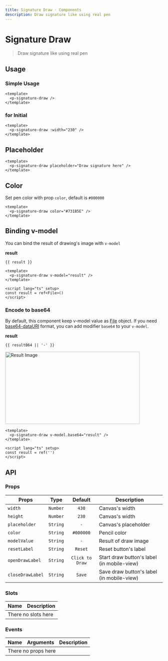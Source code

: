 ```yaml
---
title: Signature Draw · Components
description: Draw signature like using real pen
---
```

<script setup>
  import pSignatureDraw from './SignatureDraw.vue'
  import pButton from '../button/Button.vue'
  import { ref } from 'vue'
  import { withBase } from 'vitepress'

  const EMPTY_IMG = withBase('/assets/images/empty-img.png')

  const result    = ref()
  const resultB64 = ref()
</script>

# Signature Draw

> Draw signature like using real pen

## Usage

### Simple Usage

<preview>
  <p-signature-draw />
</preview>

```vue
<template>
  <p-signature-draw />
</template>
```

### for Initial

<preview class="flex-col">
  <p-signature-draw :width="230" />
</preview>

```vue
<template>
  <p-signature-draw :width="230" />
</template>
```

## Placeholder

<preview class="flex-col">
  <p-signature-draw placeholder="Draw signature here" />
</preview>

```vue
<template>
  <p-signature-draw placeholder="Draw signature here" />
</template>
```
## Color

Set pen color with prop `color`, default is `#000000`

<preview class="flex-col space-y-2">
  <p-signature-draw color="#73185E" />
</preview>

```vue
<template>
  <p-signature-draw color="#73185E" />
</template>
```

## Binding v-model

You can bind the result of drawing's image with `v-model`

<preview class="flex-col space-y-2">
  <p-signature-draw v-model="result" />
</preview>

**result**

<pre class="truncate"><code>{{ result }}</code></pre>

```vue
<template>
  <p-signature-draw v-model="result" />
</template>

<script lang="ts" setup>
const result = ref<File>()
</script>
```

### Encode to base64

By default, this component keep v-model value as [File][file] object.
If you need [base64-dataURI][data-uri] format, you can add modifier `base64` to your `v-model`.

<preview class="flex-col space-y-2">
  <p-signature-draw v-model.base64="resultB64" />
</preview>

**result**

<pre class="truncate"><code>{{ resultB64 || '-' }}</code></pre>
<img class="mt-2 border border-default dark:border-dark-default bg-base-white" :src="resultB64 || EMPTY_IMG" width="430" height="230" alt="Result Image" />

```vue
<template>
  <p-signature-draw v-model.base64="result" />
</template>

<script lang="ts" setup>
const result = ref('')
</script>
```

## API

### Props

| Props            |   Type   |     Default     | Description                                |
|------------------|:--------:|:---------------:|--------------------------------------------|
| `width`          | `Number` |      `430`      | Canvas's width                             |
| `height`         | `Number` |      `230`      | Canvas's width                             |
| `placeholder`    | `String` |       `-`       | Canvas's placeholder                       |
| `color`          | `String` |    `#000000`    | Pencil color                               |
| `modelValue`     | `String` |       `-`       | Result of draw image                       |
| `resetLabel`     | `String` |     `Reset`     | Reset button's label                       |
| `openDrawLabel`  | `String` | `Click to Draw` | Start draw button's label (in mobile-view) |
| `closeDrawLabel` | `String` |     `Save`      | Save draw button's label (in mobile-view)  |

### Slots

<table>
  <thead>
    <tr>
      <th>Name</th>
      <th>Description</th>
    </tr>
  </thead>
  <tbody>
    <tr>
      <td colspan="2" class="text-center">There no slots here</td>
    </tr>
  </tbody>
</table>

### Events

<table>
  <thead>
    <tr>
      <th>Name</th>
      <th>Arguments</th>
      <th>Description</th>
    </tr>
  </thead>
  <tbody>
    <tr>
      <td colspan="3" class="text-center">There no props here</td>
    </tr>
  </tbody>
</table>

[file]: https://developer.mozilla.org/en-US/docs/Web/API/File
[data-uri]: https://en.wikipedia.org/wiki/Data_URI_scheme
